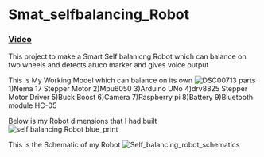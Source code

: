 # Smat_selfbalancing_Robot
### [Video](https://drive.google.com/file/d/1rBS2WMhABNowNlbpS1AQyYR0-SPsAtnH/view?usp=sharing)
This project to make a Smart Self balanicng Robot 
which can balance on two wheels and detects aruco marker and gives voice output 

This is My Working Model which can balance on its own 
![DSC00713](https://user-images.githubusercontent.com/39412350/66273370-d2bc4800-e890-11e9-807e-5b0570f8e8f6.JPG)
parts
1)Nema 17 Stepper Motor
2)Mpu6050
3)Arduino UNo
4)drv8825 Stepper Motor Driver
5)Buck Boost
6)Camera
7)Raspberry pi
8)Battery
9)Bluetooth module HC-05

Below is my Robot dimensions that I had built
![self balancing Robot blue_print](https://user-images.githubusercontent.com/39412350/66273576-ce912a00-e892-11e9-8e85-b9dd4ebdaa73.jpg)

This is the Schematic of my Robot
![Self_balancing_robot_schematics](https://user-images.githubusercontent.com/39412350/66273589-e5378100-e892-11e9-903f-c8cd504bfb56.jpg)
